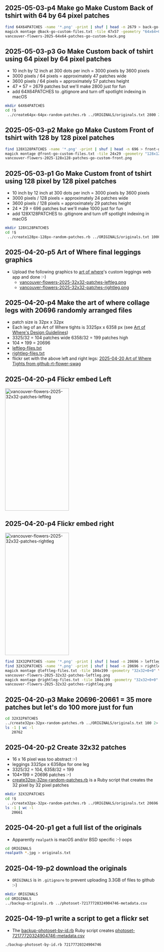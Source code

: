 ## 2025-05-03-p4 Make go Make Custom Back of tshirt with 64 by 64 pixel patches

```bash
find 64X64PATCHES -name '*.png' -print | shuf | head -n 2679 > back-go-custom-files.txt
magick montage @back-go-custom-files.txt -tile 47x57 -geometry "64x64+0+0" \
vancouver-flowers-2025-64x64-patches-go-custom-back.png
```

## 2025-05-03-p3 Go Make Custom back of tshirt using 64 pixel by 64 pixel patches 
* 10 inch by 12 inch at 300 dots per inch  = 3000 pixels by 3600 pixels
* 3000 pixels / 64 pixels = approximately 47 patches wide
* 3600 pixels / 64 pixels = approximately 57 patches height
* 47 * 57 = 2679 patches but we'll make 2800 just for fun
* add 64X64PATCHES to .gitignore and turn  off spotlight indexing in macOS
```bash
mkdir 64X64PATCHES
cd !$
 ../create64px-64px-random-patches.rb ../ORIGINALS/originals.txt 2800 2> stderr.txt &
```

## 2025-05-03-p2 Make go Make Custom Front of tshirt with 128 by 128 pixel patches

```bash
find 128X128PATCHES -name '*.png' -print | shuf | head -n 696 > front-go-custom-files.txt
magick montage @front-go-custom-files.txt -tile 24x29 -geometry "128x128+0+0" \
vancouver-flowers-2025-128x128-patches-go-custom-front.png
```

## 2025-05-03-p1 Go Make Custom front of tshirt using 128 pixel by 128 pixel patches 
* 10 inch by 12 inch at 300 dots per inch  = 3000 pixels by 3600 pixels
* 3000 pixels / 128 pixels = approximately 24 patches wide
* 3600 pixels / 128 pixels = approximately 29 patches height
* 24 * 29 = 696 patches but we'll make 1000 just for fun
* add 128X128PATCHES to .gitignore and turn  off spotlight indexing in macOS
```bash
mkdir 128X128PATCHES
cd !$
 ../create128px-128px-random-patches.rb ../ORIGINALS/originals.txt 1000 2> stderr.txt &
```

## 2025-04-20-p5 Art of Where final leggings graphics
* Upload the following graphics to [art of where](https://artofwhere.com/)'s custom leggings web app and done :-)
    * [vancouver-flowers-2025-32x32-patches-leftleg.png](https://github.com/rtanglao/rt-flower-swag-2025/blob/main/vancouver-flowers-2025-32x32-patches-leftleg.png)
    * [vancouver-flowers-2025-32x32-patches-rightleg.png](https://github.com/rtanglao/rt-flower-swag-2025/blob/main/vancouver-flowers-2025-32x32-patches-rightleg.png)
      
## 2025-04-20-p4 Make the art of where collage legs with 20696 randomly arranged files 
* patch size is 32px x 32px
* Each leg of an Art of Where tights is 3325px x 6358 px (see [Art of Where's Design Guidelines](https://artofwhere.com/info/design-guidelines))
* 3325/32 = 104 patches wide 6358/32 = 199 patches high
* 104 * 199 = 20696
* [leftleg-files.txt](https://github.com/rtanglao/rt-flower-swag-2025/blob/main/leftleg-files.txt)
* [rightleg-files.txt](https://github.com/rtanglao/rt-flower-swag-2025/blob/main/rightleg-files.txt)
* flickr set with the above left and right legs: [2025-04-20 Art of Where Tights from github rt-flower-swag](https://flic.kr/s/aHBqjC9JUq)

## 2025-04-20-p4 Flickr embed Left

<a data-flickr-embed="true" href="https://www.flickr.com/photos/roland/54465375744/in/album-72177720325249288/" title="vancouver-flowers-2025-32x32-patches-leftleg"><img src="https://live.staticflickr.com/65535/54465375744_39d646aaa4_w.jpg" width="209" height="400" alt="vancouver-flowers-2025-32x32-patches-leftleg"/></a><script async src="//embedr.flickr.com/assets/client-code.js" charset="utf-8"></script>

## 2025-04-20-p4 Flickr embed right

<a data-flickr-embed="true" href="https://www.flickr.com/photos/roland/54465375754/in/album-72177720325249288/" title="vancouver-flowers-2025-32x32-patches-rightleg"><img src="https://live.staticflickr.com/65535/54465375754_1ec6554b64_w.jpg" width="209" height="400" alt="vancouver-flowers-2025-32x32-patches-rightleg"/></a><script async src="//embedr.flickr.com/assets/client-code.js" charset="utf-8"></script>

```bash
find 32X32PATCHES -name '*.png' -print | shuf | head -n 20696 > leftleg-files.txt
find 32X32PATCHES -name '*.png' -print | shuf | head -n 20696 > rightleg-files.txt
magick montage @leftleg-files.txt -tile 104x199 -geometry "32x32+0+0" \
vancouver-flowers-2025-32x32-patches-leftleg.png
magick montage @rightleg-files.txt -tile 104x199 -geometry "32x32+0+0" \
vancouver-flowers-2025-32x32-patches-rightleg.png

```

## 2025-04-20-p3 Make 20696-20661 = 35 more patches but let's do 100 more just for fun
```bash
cd 32X32PATCHES
../create32px-32px-random-patches.rb ../ORIGINALS/originals.txt 100 2> one-hundred-more-stderr.txt &
ls -1 | wc -l
   20762
```

## 2025-04-20-p2 Create 32x32 patches 
* 16 x 16 pixel was too abstract :-)
* leggings	3325px x 6358px for one leg
* 3325/32 = 104, 6358/32 = 199
* 104*199 = 20696 patches :-)
* [create32px-32px-random-patches.rb](https://github.com/rtanglao/rt-flower-swag-2025/blob/main/create32px-32px-random-patches.rb) is a Ruby script that creates the 32 pixel by 32 pixel patches
  
```bash
mkdir 32X32PATCHES
cd !$
 ../create32px-32px-random-patches.rb ../ORIGINALS/originals.txt 20696 2> stderr.txt &
ls -1 | wc -l
   20661
```

## 2025-04-20-p1 get a full list of the originals
* Apparently `realpath` is macOS and/or BSD specific :-) oops
```bash
cd ORIGINALS
realpath *.jpg > originals.txt
```

## 2025-04-19-p2 download the originals
* `ORIGINALS` is in `.gitignore` to prevent uploading 3.3GB of files to github :-)

```bash
mkdir ORIGINALS
cd ORIGINALS
../backup-originals.rb ../photoset-72177720324904746-metadata.csv
```

## 2025-04-19-p1 write a script to get a flickr set
* The [backup-photoset-by-id.rb](https://github.com/rtanglao/rt-flower-swag-2025/blob/main/backup-photoset-by-id.rb) Ruby script creates [photoset-72177720324904746-metadata.csv](https://github.com/rtanglao/rt-flower-swag-2025/blob/main/photoset-72177720324904746-metadata.csv)
```bash
./backup-photoset-by-id.rb 72177720324904746
```
